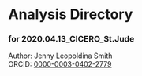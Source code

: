 # Analysis Directory 
### for 2020.04.13_CICERO_St.Jude
Author: Jenny Leopoldina Smith<br>
ORCID: [0000-0003-0402-2779](https://orcid.org/0000-0003-0402-2779)
<br>